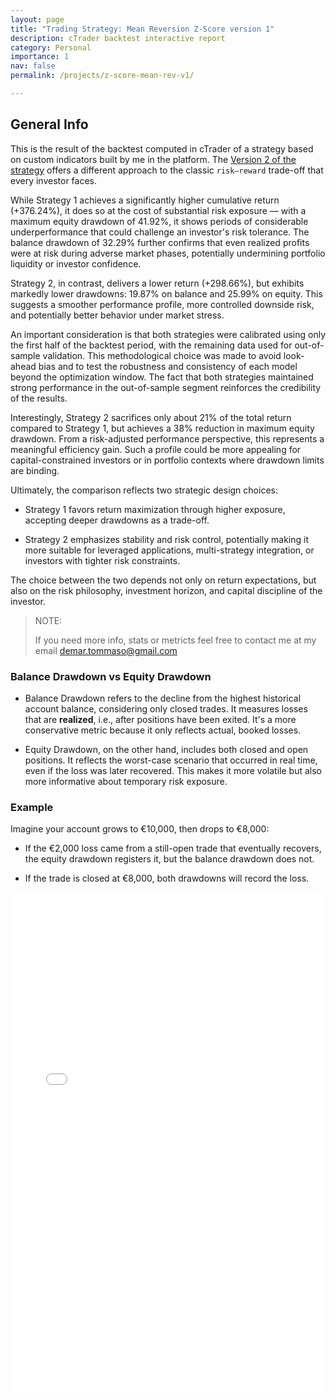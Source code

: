 ```yaml
---
layout: page
title: "Trading Strategy: Mean Reversion Z-Score version 1"
description: cTrader backtest interactive report
category: Personal
importance: 1
nav: false
permalink: /projects/z-score-mean-rev-v1/

---
```

## General Info
This is the result of the backtest computed in cTrader of a strategy based on custom indicators built by me in the platform.
The [Version 2 of the strategy](/projects/z-score-mean-rev-v2/) offers a different approach to the classic `risk–reward` trade-off that every investor faces.

While Strategy 1 achieves a significantly higher cumulative return (+376.24%), it does so at the cost of substantial risk exposure — with a maximum equity drawdown of 41.92%, it shows periods of considerable underperformance that could challenge an investor's risk tolerance. The balance drawdown of 32.29% further confirms that even realized profits were at risk during adverse market phases, potentially undermining portfolio liquidity or investor confidence.

Strategy 2, in contrast, delivers a lower return (+298.66%), but exhibits markedly lower drawdowns: 19.87% on balance and 25.99% on equity. This suggests a smoother performance profile, more controlled downside risk, and potentially better behavior under market stress.

An important consideration is that both strategies were calibrated using only the first half of the backtest period, with the remaining data used for out-of-sample validation. This methodological choice was made to avoid look-ahead bias and to test the robustness and consistency of each model beyond the optimization window. The fact that both strategies maintained strong performance in the out-of-sample segment reinforces the credibility of the results.

Interestingly, Strategy 2 sacrifices only about 21% of the total return compared to Strategy 1, but achieves a 38% reduction in maximum equity drawdown. From a risk-adjusted performance perspective, this represents a meaningful efficiency gain. Such a profile could be more appealing for capital-constrained investors or in portfolio contexts where drawdown limits are binding.

Ultimately, the comparison reflects two strategic design choices:

- Strategy 1 favors return maximization through higher exposure, accepting deeper drawdowns as a trade-off.

- Strategy 2 emphasizes stability and risk control, potentially making it more suitable for leveraged applications, multi-strategy integration, or investors with tighter risk constraints.

The choice between the two depends not only on return expectations, but also on the risk philosophy, investment horizon, and capital discipline of the investor.

> NOTE:
>
> If you need more info, stats or metricts feel free to contact me at my email 
demar.tommaso@gmail.com

### Balance Drawdown vs Equity Drawdown

- Balance Drawdown refers to the decline from the highest historical account balance, considering only closed trades. It measures losses that are **realized**, i.e., after positions have been exited. It's a more conservative metric because it only reflects actual, booked losses.

- Equity Drawdown, on the other hand, includes both closed and open positions. It reflects the worst-case scenario that occurred in real time, even if the loss was later recovered. This makes it more volatile but also more informative about temporary risk exposure.

### Example
Imagine your account grows to €10,000, then drops to €8,000:

- If the €2,000 loss came from a still-open trade that eventually recovers, the equity drawdown registers it, but the balance drawdown does not.

- If the trade is closed at €8,000, both drawdowns will record the loss.



<iframe src="/assets/proj/report_zscore_v1.html"
        style="width: 100%; height: 800px; border: none;"
        loading="lazy">
</iframe>
